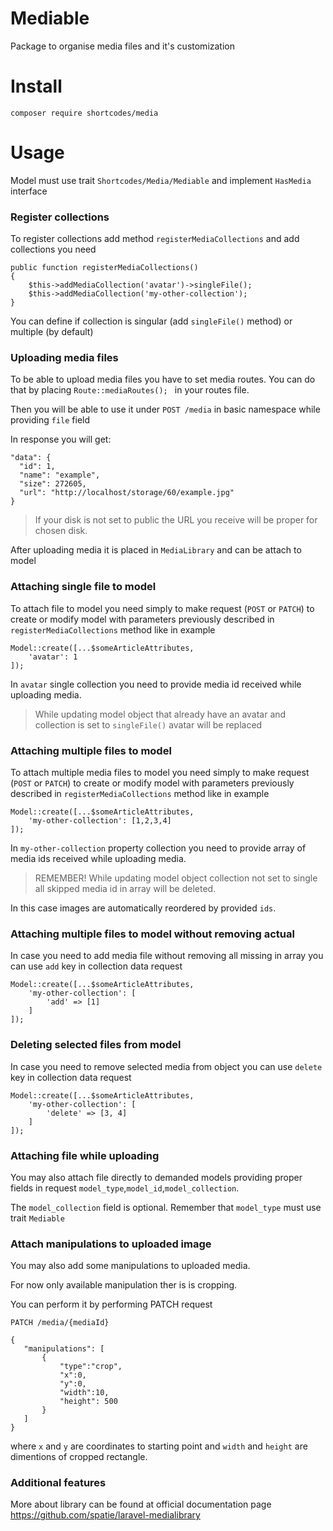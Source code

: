 # Mediable

Package to organise media files and it's customization

# Install

    composer require shortcodes/media
    
# Usage

Model must use trait `Shortcodes/Media/Mediable` and implement `HasMedia` interface

### Register collections

To register collections add method  `registerMediaCollections` and add collections you need 

    public function registerMediaCollections()
    {
        $this->addMediaCollection('avatar')->singleFile();
        $this->addMediaCollection('my-other-collection');
    }

You can define if collection is singular (add `singleFile()` method) or multiple (by default)

### Uploading media files

To be able to upload media files you have to set media routes. You can do that by placing `Route::mediaRoutes();
` in your routes file.

Then you will be able to use it under `POST /media` in basic namespace while providing `file` field


In response you will get:

```
"data": {
  "id": 1,
  "name": "example",
  "size": 272605,
  "url": "http://localhost/storage/60/example.jpg"
}
```

> If your disk is not set to public the URL you receive will be proper for chosen disk.

After uploading media it is placed in `MediaLibrary` and can be attach to model

### Attaching single file to model

To attach file to model you need simply to make request (`POST` or `PATCH`) to create or modify model with parameters previously described in `registerMediaCollections` method like in example

    Model::create([...$someArticleAttributes,
        'avatar': 1
    ]);

In `avatar` single collection you need to provide media id received while uploading media.

> While updating model object that already have an avatar and collection is set to `singleFile()` avatar will be replaced 

### Attaching multiple files to model

To attach multiple media files to model you need simply to make request (`POST` or `PATCH`) to create or modify model with parameters previously described in `registerMediaCollections` method like in example

    Model::create([...$someArticleAttributes,
        'my-other-collection': [1,2,3,4]
    ]);

In `my-other-collection` property collection you need to provide array of media ids received while uploading media.

> REMEMBER! While updating model object collection not set to single all skipped media id in array will be deleted. 

In this case images are automatically reordered by provided `ids`.

### Attaching multiple files to model without removing actual

In case you need to add media file without removing all missing in array you can use `add` key in collection data request

    Model::create([...$someArticleAttributes,
        'my-other-collection': [
            'add' => [1]
        ]
    ]);
    
### Deleting selected files from model

In case you need to remove selected media from object you can use `delete` key in collection data request


    Model::create([...$someArticleAttributes,
        'my-other-collection': [
            'delete' => [3, 4]
        ]
    ]);

### Attaching file while uploading

You may also attach file directly to demanded models providing proper fields in request `model_type`,`model_id`,`model_collection`. 

The `model_collection` field is optional. Remember that `model_type` must use trait `Mediable`

### Attach manipulations to uploaded image

You may also add some manipulations to uploaded media.

For now only available manipulation ther is is cropping.

You can perform it by performing PATCH request 

    PATCH /media/{mediaId}
        
    {
       "manipulations": [
           {
               "type":"crop",
               "x":0, 
               "y":0,
               "width":10,
               "height": 500
           }
       ]
    }

where `x` and `y` are coordinates to starting point and `width` and `height` are dimentions of cropped rectangle.

### Additional features

More about library can be found at official documentation page https://github.com/spatie/laravel-medialibrary
